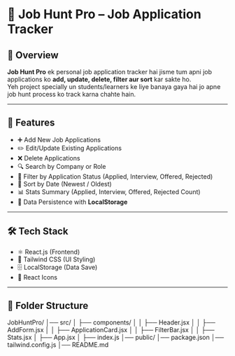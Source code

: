 # 📌 Job Hunt Pro – Job Application Tracker  

## 📖 Overview  
**Job Hunt Pro** ek personal job application tracker hai jisme tum apni job applications ko **add, update, delete, filter aur sort** kar sakte ho.  
Yeh project specially un students/learners ke liye banaya gaya hai jo apne job hunt process ko track karna chahte hain.  

---

## 🚀 Features  
- ➕ Add New Job Applications  
- ✏️ Edit/Update Existing Applications  
- ❌ Delete Applications  
- 🔍 Search by Company or Role  
- 📂 Filter by Application Status (Applied, Interview, Offered, Rejected)  
- 📅 Sort by Date (Newest / Oldest)  
- 📊 Stats Summary (Applied, Interview, Offered, Rejected Count)  
- 💾 Data Persistence with **LocalStorage** 

---

## 🛠️ Tech Stack  
- ⚛️ React.js (Frontend)  
- 🎨 Tailwind CSS (UI Styling)  
- 🗄️ LocalStorage (Data Save)  
- 🔧 React Icons  

---

## 📂 Folder Structure  
JobHuntPro/
│── src/
│ ├── components/
│ │ ├── Header.jsx
│ │ ├── AddForm.jsx
│ │ ├── ApplicationCard.jsx
│ │ ├── FilterBar.jsx
│ │ ├── Stats.jsx
│ ├── App.jsx
│ ├── index.js
│── public/
│── package.json
│── tailwind.config.js
│── README.md
 
